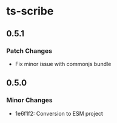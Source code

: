 # ts-scribe

## 0.5.1

### Patch Changes

- Fix minor issue with commonjs bundle

## 0.5.0

### Minor Changes

- 1e6f1f2: Conversion to ESM project
